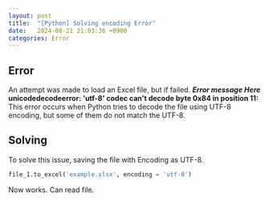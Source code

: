 ```yaml
---
layout: post
title:  "[Python] Solving encoding Error"
date:   2024-08-21 21:03:36 +0900
categories: Error
---
```


## Error
An attempt was made to load an Excel file, but if failed.
**_Error message Here_ unicodedecodeerror: 'utf-8' codec can't decode byte 0x84 in position 11:**
This error occurs when Python tries to decode the file using UTF-8 encoding, but some of them do not match the UTF-8.  
## Solving
To solve this issue, saving the file with Encoding as UTF-8.
```python
file_1.to_excel('example.xlsx', encoding = 'utf-8')

```

Now works. Can read file.